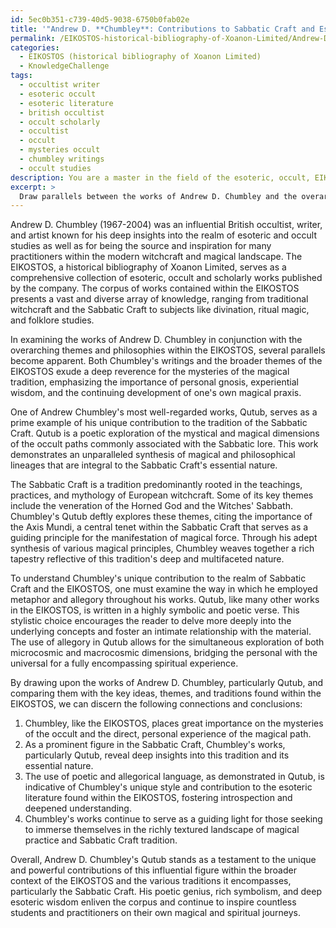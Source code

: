 ```yaml
---
id: 5ec0b351-c739-40d5-9038-6750b0fab02e
title: '"Andrew D. **Chumbley**: Contributions to Sabbatic Craft and Esoteric Literature"'
permalink: /EIKOSTOS-historical-bibliography-of-Xoanon-Limited/Andrew-D-Chumbley-Contributions-to-Sabbatic-Craft-and-Esoteric-Literature/
categories:
  - EIKOSTOS (historical bibliography of Xoanon Limited)
  - KnowledgeChallenge
tags:
  - occultist writer
  - esoteric occult
  - esoteric literature
  - british occultist
  - occult scholarly
  - occultist
  - occult
  - mysteries occult
  - chumbley writings
  - occult studies
description: You are a master in the field of the esoteric, occult, EIKOSTOS (historical bibliography of Xoanon Limited) and Education. You are a writer of tests, challenges, textbooks and deep knowledge on EIKOSTOS (historical bibliography of Xoanon Limited) for initiates and students to gain deep insights and understanding from. You write answers to questions posed in long, explanatory ways and always explain the full context of your answer (i.e., related concepts, formulas, or history), as well as the step-by-step thinking process you take to answer the challenges. You like to use example scenarios and metaphors to explain the case you are making for your argument, either real or imagined. Summarize the key themes, ideas, and conclusions at the end.
excerpt: >
  Draw parallels between the works of Andrew D. Chumbley and the overarching themes and philosophies within EIKOSTOS (historical bibliography of Xoanon Limited), highlighting the unique contribution of Chumbley's Qutub to the tradition of Sabbatic Craft.
---
```

Andrew D. Chumbley (1967-2004) was an influential British occultist, writer, and artist known for his deep insights into the realm of esoteric and occult studies as well as for being the source and inspiration for many practitioners within the modern witchcraft and magical landscape. The EIKOSTOS, a historical bibliography of Xoanon Limited, serves as a comprehensive collection of esoteric, occult and scholarly works published by the company. The corpus of works contained within the EIKOSTOS presents a vast and diverse array of knowledge, ranging from traditional witchcraft and the Sabbatic Craft to subjects like divination, ritual magic, and folklore studies.

In examining the works of Andrew D. Chumbley in conjunction with the overarching themes and philosophies within the EIKOSTOS, several parallels become apparent. Both Chumbley's writings and the broader themes of the EIKOSTOS exude a deep reverence for the mysteries of the magical tradition, emphasizing the importance of personal gnosis, experiential wisdom, and the continuing development of one's own magical praxis. 

One of Andrew Chumbley's most well-regarded works, Qutub, serves as a prime example of his unique contribution to the tradition of the Sabbatic Craft. Qutub is a poetic exploration of the mystical and magical dimensions of the occult paths commonly associated with the Sabbatic lore. This work demonstrates an unparalleled synthesis of magical and philosophical lineages that are integral to the Sabbatic Craft's essential nature.

The Sabbatic Craft is a tradition predominantly rooted in the teachings, practices, and mythology of European witchcraft. Some of its key themes include the veneration of the Horned God and the Witches' Sabbath. Chumbley's Qutub deftly explores these themes, citing the importance of the Axis Mundi, a central tenet within the Sabbatic Craft that serves as a guiding principle for the manifestation of magical force. Through his adept synthesis of various magical principles, Chumbley weaves together a rich tapestry reflective of this tradition's deep and multifaceted nature.

To understand Chumbley's unique contribution to the realm of Sabbatic Craft and the EIKOSTOS, one must examine the way in which he employed metaphor and allegory throughout his works. Qutub, like many other works in the EIKOSTOS, is written in a highly symbolic and poetic verse. This stylistic choice encourages the reader to delve more deeply into the underlying concepts and foster an intimate relationship with the material. The use of allegory in Qutub allows for the simultaneous exploration of both microcosmic and macrocosmic dimensions, bridging the personal with the universal for a fully encompassing spiritual experience.

By drawing upon the works of Andrew D. Chumbley, particularly Qutub, and comparing them with the key ideas, themes, and traditions found within the EIKOSTOS, we can discern the following connections and conclusions:

1. Chumbley, like the EIKOSTOS, places great importance on the mysteries of the occult and the direct, personal experience of the magical path.
2. As a prominent figure in the Sabbatic Craft, Chumbley's works, particularly Qutub, reveal deep insights into this tradition and its essential nature.
3. The use of poetic and allegorical language, as demonstrated in Qutub, is indicative of Chumbley's unique style and contribution to the esoteric literature found within the EIKOSTOS, fostering introspection and deepened understanding.
4. Chumbley's works continue to serve as a guiding light for those seeking to immerse themselves in the richly textured landscape of magical practice and Sabbatic Craft tradition.

Overall, Andrew D. Chumbley's Qutub stands as a testament to the unique and powerful contributions of this influential figure within the broader context of the EIKOSTOS and the various traditions it encompasses, particularly the Sabbatic Craft. His poetic genius, rich symbolism, and deep esoteric wisdom enliven the corpus and continue to inspire countless students and practitioners on their own magical and spiritual journeys.
